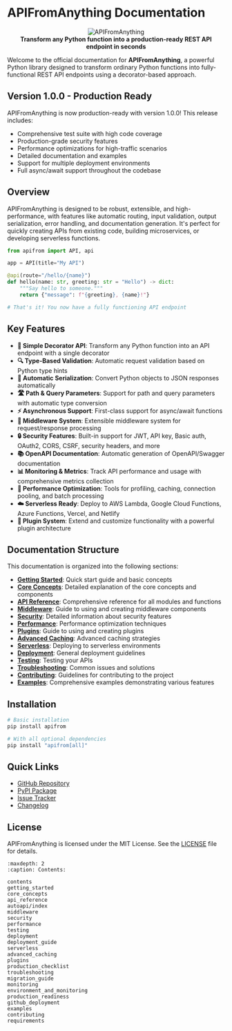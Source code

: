 # APIFromAnything Documentation

<div align="center">
  <img src="https://img.shields.io/badge/APIFromAnything-Transform%20Python%20Functions%20to%20APIs-blue?style=for-the-badge&logo=python" alt="APIFromAnything" />
  <br/>
  <strong>Transform any Python function into a production-ready REST API endpoint in seconds</strong>
</div>

Welcome to the official documentation for **APIFromAnything**, a powerful Python library designed to transform ordinary Python functions into fully-functional REST API endpoints using a decorator-based approach.

## Version 1.0.0 - Production Ready

APIFromAnything is now production-ready with version 1.0.0! This release includes:

- Comprehensive test suite with high code coverage
- Production-grade security features
- Performance optimizations for high-traffic scenarios
- Detailed documentation and examples
- Support for multiple deployment environments
- Full async/await support throughout the codebase

## Overview

APIFromAnything is designed to be robust, extensible, and high-performance, with features like automatic routing, input validation, output serialization, error handling, and documentation generation. It's perfect for quickly creating APIs from existing code, building microservices, or developing serverless functions.

```python
from apifrom import API, api

app = API(title="My API")

@api(route="/hello/{name}")
def hello(name: str, greeting: str = "Hello") -> dict:
    """Say hello to someone."""
    return {"message": f"{greeting}, {name}!"}

# That's it! You now have a fully functioning API endpoint
```

## Key Features

- **🧩 Simple Decorator API**: Transform any Python function into an API endpoint with a single decorator
- **🔍 Type-Based Validation**: Automatic request validation based on Python type hints
- **🔄 Automatic Serialization**: Convert Python objects to JSON responses automatically
- **🛣️ Path & Query Parameters**: Support for path and query parameters with automatic type conversion
- **⚡ Asynchronous Support**: First-class support for async/await functions
- **🔌 Middleware System**: Extensible middleware system for request/response processing
- **🔒 Security Features**: Built-in support for JWT, API key, Basic auth, OAuth2, CORS, CSRF, security headers, and more
- **📚 OpenAPI Documentation**: Automatic generation of OpenAPI/Swagger documentation
- **📊 Monitoring & Metrics**: Track API performance and usage with comprehensive metrics collection
- **🚀 Performance Optimization**: Tools for profiling, caching, connection pooling, and batch processing
- **☁️ Serverless Ready**: Deploy to AWS Lambda, Google Cloud Functions, Azure Functions, Vercel, and Netlify
- **🔌 Plugin System**: Extend and customize functionality with a powerful plugin architecture

## Documentation Structure

This documentation is organized into the following sections:

- **[Getting Started](getting_started.md)**: Quick start guide and basic concepts
- **[Core Concepts](core_concepts.md)**: Detailed explanation of the core concepts and components
- **[API Reference](api_reference.md)**: Comprehensive reference for all modules and functions
- **[Middleware](middleware.md)**: Guide to using and creating middleware components
- **[Security](security.md)**: Detailed information about security features
- **[Performance](performance.md)**: Performance optimization techniques
- **[Plugins](plugins.md)**: Guide to using and creating plugins
- **[Advanced Caching](advanced_caching.md)**: Advanced caching strategies
- **[Serverless](serverless.md)**: Deploying to serverless environments
- **[Deployment](deployment.md)**: General deployment guidelines
- **[Testing](testing.md)**: Testing your APIs
- **[Troubleshooting](troubleshooting.md)**: Common issues and solutions
- **[Contributing](contributing.md)**: Guidelines for contributing to the project
- **[Examples](examples.md)**: Comprehensive examples demonstrating various features

## Installation

```bash
# Basic installation
pip install apifrom

# With all optional dependencies
pip install "apifrom[all]"
```

## Quick Links

- [GitHub Repository](https://github.com/sc4rfurry/apifrom)
- [PyPI Package](https://pypi.org/project/apifrom/)
- [Issue Tracker](https://github.com/sc4rfurry/apifrom/issues)
- [Changelog](https://github.com/sc4rfurry/apifrom/blob/main/CHANGELOG.md)

## License

APIFromAnything is licensed under the MIT License. See the [LICENSE](https://github.com/apifrom/apifrom/blob/main/LICENSE) file for details. 

```{toctree}
:maxdepth: 2
:caption: Contents:

contents
getting_started
core_concepts
api_reference
autoapi/index
middleware
security
performance
testing
deployment
deployment_guide
serverless
advanced_caching
plugins
production_checklist
troubleshooting
migration_guide
monitoring
environment_and_monitoring
production_readiness
github_deployment
examples
contributing
requirements
```
